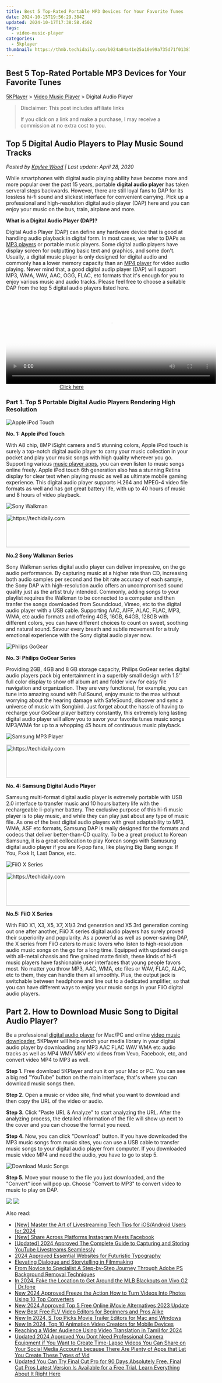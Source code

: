 ```yaml
---
title: Best 5 Top-Rated Portable MP3 Devices for Your Favorite Tunes
date: 2024-10-15T19:56:29.384Z
updated: 2024-10-17T17:38:58.450Z
tags:
  - video-music-player
categories:
  - 5kplayer
thumbnail: https://thmb.techidaily.com/b024a84a41e25a10e99a735d71f0138708aa747c63be7c3be4720f86eba5080f.jpg
---
```


## Best 5 Top-Rated Portable MP3 Devices for Your Favorite Tunes

[5KPlayer](https://tools.techidaily.com/5kplayer/products/) \> [Video Music Player](https://tools.techidaily.com/5kplayer/video-music-player/) \> Digital Audio Player

>  Disclaimer: This post includes affiliate links
>
>  If you click on a link and make a purchase, I may receive a commission at no extra cost to you.
>

## Top 5 Digital Audio Players to Play Music Sound Tracks

 _Posted by [Kaylee Wood](https://www.quora.com/profile/Amanda-Hu-21) | Last update: April 28, 2020_

While smartphones with digital audio playing ability have become more and more popular over the past 15 years, portable **digital audio player** has taken serveral steps backwards. However, there are still loyal fans to DAP for its lossless hi-fi sound and slickest interface for convenient carrying. Pick up a professional and high-resolution digital audio player (DAP) here and you can enjoy your music on the bus, train, airplane and more.

**What is a Digital Audio Player (DAP)?**

Digital Audio Player (DAP) can define any hardware device that is good at handling audio playback in digital form. In most cases, we refer to DAPs as [MP3 players](https://tools.techidaily.com/5kplayer/video-music-player/) or portable music players. Some digital audio players have display screen for outputting basic text and graphics, and some don't. Usually, a digital music player is only designed for digital audio and commonly has a lower memory capacity than an [MP4 player](https://tools.techidaily.com/5kplayer/video-music-player/) for video audio playing. Never mind that, a good digital audip player (DAP) will support MP3, WMA, WAV, AAC, OGG, FLAC, etc formats that it's enough for you to enjoy various music and audio tracks. Please feel free to choose a suitable DAP from the top 5 digital audio players listed here.

<!-- affiliate ads begin -->
<span id="1983553">
					<video width="576" height="240" style="cursor:pointer"
           poster="//a.impactradius-go.com/display-clicktoplayimage/1983553.png"
           onclick="if(!this.playClicked){this.play();this.setAttribute('controls',true);this.playClicked=true;}">
	   <source src="//a.impactradius-go.com/display-ad/22993-1983553">
	   <img src="//a.impactradius-go.com/display-clicktoplayimage/1983553.png" style="border: none; height: 100%; width: 100%; object-fit: contain">
	</video>
	<div style="width:360px;text-align:center"><a href="javascript:window.open(decodeURIComponent('https%3A%2F%2Fhomestyler.sjv.io%2Fc%2F5597632%2F1983553%2F22993'), '_blank');void(0);">Click here</a></div>
</span>
<img height="0" width="0" src="https://imp.pxf.io/i/5597632/1983553/22993" style="position:absolute;visibility:hidden;" border="0" />
<!-- affiliate ads end -->

### Part 1\. Top 5 Portable Digital Audio Players Rendering High Resolution

![Apple iPod Touch](https://www.5kplayer.com/video-music-player/img/ipod-touch.jpg) 

**No. 1: Apple iPod Touch** 

With A8 chip, 8MP iSight camera and 5 stunning colors, Apple iPod touch is surely a top-notch digital audio player to carry your music collection in your pocket and play your music songs with high quality wherever you go. Supporting various [music player apps](https://tools.techidaily.com/5kplayer/video-music-player/), you can even listen to music songs online freely. Apple iPod touch 6th generation also has a stunning Retina display for clear text when playing music as well as ultimate mobile gaming experience. This digital audio player supports H.264 and MPEG-4 video file formats as well and has got great battery life, with up to 40 hours of music and 8 hours of video playback. 

![Sony Walkman](https://www.5kplayer.com/video-music-player/img/sony-walkman.jpg) 

<!-- affiliate ads begin -->
<a href="https://appsumo.8odi.net/c/5597632/2123726/7443" target="_top" id="2123726">
  <img src="//a.impactradius-go.com/display-ad/7443-2123726" border="0" alt="https://techidaily.com" width="600" height="90"/>
</a>
<img height="0" width="0" src="https://appsumo.8odi.net/i/5597632/2123726/7443" style="position:absolute;visibility:hidden;" border="0" />
<!-- affiliate ads end -->

**No.2 Sony Walkman Series** 

Sony Walkman series digital audio player can deliver impressive, on the go audio performance. By capturing music at a higher rate than CD, increasing both audio samples per second and the bit rate accuracy of each sample, the Sony DAP with high-resolution audio offers an uncompromised sound quality just as the artist truly intended. Commonly, adding songs to your playlist requires the Walkman to be connected to a computer and then tranfer the songs downloaded from Soundcloud, Vimeo, etc to the digital audio player with a USB cable. Supporting AAC, AIFF, ALAC, FLAC, MP3, WMA, etc audio formats and offering 4GB, 16GB, 64GB, 128GB with different colors, you can have different choices to count on sweet, soothing and natural sound. Savour every breath and subtle movement for a truly emotional experience with the Sony digital audio player now. 

![Philips GoGear](https://www.5kplayer.com/video-music-player/img/philip-gogear.jpg) 

**No. 3: Philips GoGear Series**

Providing 2GB, 4GB and 8 GB storage capacity, Philips GoGear series digital audio players pack big entertainment in a superbly small design with 1.5'' full color display to show off album art and folder view for easy file navigation and organization. They are very functional, for example, you can tune into amazing sound with FullSound, enjoy music to the max without worrying about the hearing damage with SafeSound, discover and sync a universe of music with Songbird. Just forget about the hassle of having to recharge your GoGear player battery constantly, this extremely long lasting digital audio player will allow you to savor your favorite tunes music songs MP3/WMA for up to a whopping 45 hours of continuous music playback. 

![Samsung MP3 Player](https://www.5kplayer.com/video-music-player/img/samsung-dap.jpg) 

<!-- affiliate ads begin -->
<a href="https://imp.i357552.net/c/5597632/857865/11832" target="_top" id="857865">
  <img src="//a.impactradius-go.com/display-ad/11832-857865" border="0" alt="https://techidaily.com" width="728" height="90"/>
</a>
<img height="0" width="0" src="https://imp.i357552.net/i/5597632/857865/11832" style="position:absolute;visibility:hidden;" border="0" />
<!-- affiliate ads end -->

**No. 4: Samsung Digital Audio Player**

Samsung multi-format digital audio player is extremely portable with USB 2.0 interface to transfer music and 10 hours battery life with the rechargeable li-polymer battery. The exclusive purpose of this hi-fi music player is to play music, and while they can play just about any type of music file. As one of the best digital audio players with great adaptability to MP3, WMA, ASF etc formats, Samsung DAP is really designed for the formats and codecs that deliver better-than-CD quality. To be a great product to Korean Samsung, it is a great collocation to play Korean songs with Samusung digital audio player if you are K-pop fans, like playing Big Bang songs: If You, Fxxk It, Last Dance, etc. 

![FiiO X Series](https://www.5kplayer.com/video-music-player/img/fiio-dap.jpg) 

<!-- affiliate ads begin -->
<a href="https://arkmc.pxf.io/c/5597632/352557/5172" target="_top" id="352557">
  <img src="//a.impactradius-go.com/display-ad/5172-352557" border="0" alt="https://techidaily.com" width="720" height="90"/>
</a>
<img height="0" width="0" src="https://arkmc.pxf.io/i/5597632/352557/5172" style="position:absolute;visibility:hidden;" border="0" />
<!-- affiliate ads end -->

**No.5: FiiO X Series**

With FiiO X1, X3, X5, X7, X1/3 2nd generation and X5 3rd generation coming out one after another, FiiO X series digital audio players has surely proved their superiority and popularity. As a powerful as well as power-saving DAP, the X series from FiiO caters to music lovers who listen to high-resolution audio music songs on the go for a long time. Equipped with updated design with all-metal chassis and fine grained matte finish, these kinds of hi-fi music players have fashionable user interfaces that young people favors most. No matter you throw MP3, AAC, WMA, etc files or WAV, FLAC, ALAC, etc to them, they can handle them all smoothly. Plus, the output jack is switchable between headphone and line out to a dedicated amplifier, so that you can have different ways to enjoy your music songs in your FiiO digital audio players. 

## Part 2\. How to Download Music Song to Digital Audio Player?

Be a professional [digital audio player](https://tools.techidaily.com/5kplayer/video-music-player/) for Mac/PC and online [video music downloader](https://tools.techidaily.com/5kplayer/youtube-download/), 5KPlayer will help enrich your media library in your digital audio player by downloading any MP3 AAC FLAC WAV WMA etc audio tracks as well as MP4 WMV MKV etc videos from Vevo, Facebook, etc, and convert video MP4 to MP3 as well.

**Step 1.** Free download 5KPlayer and run it on your Mac or PC. You can see a big red "YouTube" button on the main interface, that's where you can download music songs then.

**Step 2.** Open a music or video site, find what you want to download and then copy the URL of the video or audio.

**Step 3.** Click "Paste URL & Analyze" to start analyzing the URL. After the analyzing process, the detailed information of the file will show up next to the cover and you can choose the format you need.

**Step 4.** Now, you can click "Download" button. If you have downloaded the MP3 music songs from music sites, you can use a USB cable to transfer music songs to your digital audio player from computer. If you downloaded music video MP4 and need the audio, you have to go to step 5.

![Download Music Songs](https://www.5kplayer.com/video-music-player/img/play-dat-video-5kplayer.jpg) 

**Step 5.** Move your mouse to the file you just downloaded, and the "Convert" icon will pop up. Choose "Convert to MP3" to convert video to music to play on DAP.

[![](https://www.5kplayer.com/video-music-player/../button/freedownwhitewin.png)](https://tools.techidaily.com/5kplayer/products/) [![](https://www.5kplayer.com/video-music-player/../button/freedownbackmac.png)](https://tools.techidaily.com/5kplayer/products/)

<ins class="adsbygoogle"
     style="display:block"
     data-ad-format="autorelaxed"
     data-ad-client="ca-pub-7571918770474297"
     data-ad-slot="1223367746"></ins>

<ins class="adsbygoogle"
     style="display:block"
     data-ad-client="ca-pub-7571918770474297"
     data-ad-slot="8358498916"
     data-ad-format="auto"
     data-full-width-responsive="true"></ins>

<span class="atpl-alsoreadstyle">Also read:</span>
<div><ul>
<li><a href="https://facebook-video-recording.techidaily.com/new-master-the-art-of-livestreaming-tech-tips-for-iosandroid-users-for-2024/"><u>[New] Master the Art of Livestreaming Tech Tips for iOS/Android Users for 2024</u></a></li>
<li><a href="https://instagram-video-files.techidaily.com/new-share-across-platforms-instagram-meets-facebook/"><u>[New] Share Across Platforms Instagram Meets Facebook</u></a></li>
<li><a href="https://remote-screen-capture.techidaily.com/updated-2024-approved-the-complete-guide-to-capturing-and-storing-youtube-livestreams-seamlessly/"><u>[Updated] 2024 Approved The Complete Guide to Capturing and Storing YouTube Livestreams Seamlessly</u></a></li>
<li><a href="https://article-files.techidaily.com/2024-approved-essential-websites-for-futuristic-typography/"><u>2024 Approved Essential Websites for Futuristic Typography</u></a></li>
<li><a href="https://extra-information.techidaily.com/elevating-dialogue-and-storytelling-in-filmmaking/"><u>Elevating Dialogue and Storytelling in Filmmaking</u></a></li>
<li><a href="https://fox-info.techidaily.com/from-novice-to-specialist-a-step-by-step-journey-through-adobe-ps-background-removal-techniques/"><u>From Novice to Specialist A Step-by-Step Journey Through Adobe PS Background Removal Techniques</u></a></li>
<li><a href="https://review-topics.techidaily.com/in-2024-fake-the-location-to-get-around-the-mlb-blackouts-on-vivo-g2-drfone-by-drfone-virtual-android/"><u>In 2024, Fake the Location to Get Around the MLB Blackouts on Vivo G2 | Dr.fone</u></a></li>
<li><a href="https://video-ai-editor.techidaily.com/new-2024-approved-freeze-the-action-how-to-turn-videos-into-photos-using-10-top-converters/"><u>New 2024 Approved Freeze the Action How to Turn Videos Into Photos Using 10 Top Converters</u></a></li>
<li><a href="https://video-ai-editor.techidaily.com/new-2024-approved-top-5-free-online-imovie-alternatives-2023-update/"><u>New 2024 Approved Top 5 Free Online iMovie Alternatives 2023 Update</u></a></li>
<li><a href="https://video-ai-editor.techidaily.com/new-best-free-flv-video-editors-for-beginners-and-pros-alike/"><u>New Best Free FLV Video Editors for Beginners and Pros Alike</u></a></li>
<li><a href="https://video-ai-editor.techidaily.com/new-in-2024-s-top-picks-movie-trailer-editors-for-mac-and-windows/"><u>New In 2024, S Top Picks Movie Trailer Editors for Mac and Windows</u></a></li>
<li><a href="https://video-ai-editor.techidaily.com/new-in-2024-top-10-animation-video-creators-for-mobile-devices/"><u>New In 2024, Top 10 Animation Video Creators for Mobile Devices</u></a></li>
<li><a href="https://ai-video-translation.techidaily.com/reaching-a-wider-audience-using-video-translation-in-tamil-for-2024/"><u>Reaching a Wider Audience Using Video Translation in Tamil for 2024</u></a></li>
<li><a href="https://video-ai-editor.techidaily.com/updated-2024-approved-you-dont-need-professional-camera-equipment-if-you-want-to-create-time-lapse-videos-you-can-share-on-your-social-media-accounts-becaus/"><u>Updated 2024 Approved You Dont Need Professional Camera Equipment if You Want to Create Time-Lapse Videos You Can Share on Your Social Media Accounts because There Are Plenty of Apps that Let You Create These Types of Vid</u></a></li>
<li><a href="https://video-ai-editor.techidaily.com/updated-you-can-try-final-cut-pro-for-90-days-absolutely-free-final-cut-pros-latest-version-is-available-for-a-free-trial-learn-everything-about-it-right-he/"><u>Updated You Can Try Final Cut Pro for 90 Days Absolutely Free. Final Cut Pros Latest Version Is Available for a Free Trial. Learn Everything About It Right Here</u></a></li>
</ul></div>

